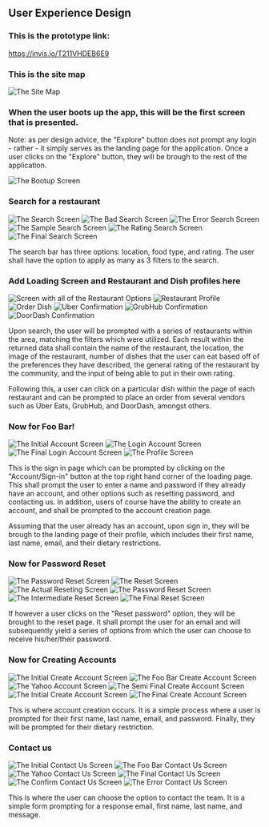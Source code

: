 ## User Experience Design


### This is the prototype link: 
https://invis.io/T211VHDEB6E9

### This is the site map
![The Site Map](/ux-design/SiteMap.png)


### When the user boots up the app, this will be the first screen that is presented.
Note: as per design advice, the "Explore" button does not prompt any login - rather - it simply serves as the landing page for the application. Once a user clicks on the "Explore" button, they will be brough to the rest of the application.

![The Bootup Screen](/ux-design/WireFrames/BootupPage.png)

### Search for a restaurant

![The Search Screen](/ux-design/WireFrames/SearchScreen.drawio.png) ![The Bad Search Screen](/ux-design/WireFrames/BadSearchScreen.drawio.png) 
![The Error Search Screen](/ux-design/WireFrames/ErrorSearchScreen.png) ![The Sample Search Screen](/ux-design/WireFrames/SampleSearch.drawio.png) 
![The Rating Search Screen](/ux-design/WireFrames/RatingScreen.drawio.png) ![The Final Search Screen](/ux-design/WireFrames/FinalSearchScreen.drawio.png)

The search bar has three options: location, food type, and rating. The user shall have the option to apply as many as 3 filters to the search.

### Add Loading Screen and Restaurant and Dish profiles here

![Screen with all of the Restaurant Options](/ux-design/WireFrames/LoadingScreen.png) ![Restaurant Profile](/ux-design/WireFrames/Restaurant-Profile.png) 
![Order Dish](/ux-design/WireFrames/Order-Dish.png) ![Uber Confirmation](/ux-design/WireFrames/Uber-confirmation.png) 
![GrubHub Confirmation](/ux-design/WireFrames/GrubHub-confirmation.png) ![DoorDash Confirmation](/ux-design/WireFrames/Doordash-confirmation.png)

Upon search, the user will be prompted with a series of restaurants within the area, matching the filters which were utilized. Each result within the returned data shall contain the name of the restaurant, the location, the image of the restaurant, number of dishes that the user can eat based off of the preferences they have described, the general rating of the restaurant by the community, and the input of being able to put in their own rating.

Following this, a user can click on a particular dish within the page of each restaurant and can be prompted to place an order from several vendors such as Uber Eats, GrubHub, and DoorDash, amongst others.
### Now for Foo Bar!

![The Initial Account Screen](/ux-design/WireFrames/InitialAccountScreen.drawio.png) ![The Login Account Screen](/ux-design/WireFrames/LoginWithName.drawio.png) 
![The Final Login Account Screen](/ux-design/WireFrames/FooBarLogin.drawio.png) ![The Profile Screen](/ux-design/WireFrames/FooBarProfile.drawio.png)

This is the sign in page which can be prompted by clicking on the "Account/Sign-in" button at the top right hand corner of the loading page. This shall prompt the user to enter a name and password if they already have an account, and other options such as resetting password, and contacting us. In addition, users of course have the ability to create an account, and shall be prompted to the account creation page.

Assuming that the user already has an account, upon sign in, they will be brough to the landing page of their profile, which includes their first name, last name, email, and their dietary restrictions.

### Now for Password Reset

![The Password Reset Screen](/ux-design/WireFrames/InitialResetPassword.drawio.png) ![The Reset Screen](/ux-design/WireFrames/FooBarPasswordReset.drawio.png) 
![The Actual Reseting Screen](/ux-design/WireFrames/InitialMessageResetPassword.drawio.png) ![The Password Reset Screen](/ux-design/WireFrames/InitialResetPassword.drawio.png) 
![The Intermediate Reset Screen](/ux-design/WireFrames/IntermediateResetPassword.drawio.png) ![The Final Reset Screen](/ux-design/WireFrames/FinalResetPassword.drawio.png)

If however a user clicks on the "Reset password" option, they will be brought to the reset page. It shall prompt the user for an email and will subsequently yield a series of options from which the user can choose to receive his/her/their password.

### Now for Creating Accounts

![The Initial Create Account Screen](/ux-design/WireFrames/InitialCreateAccount.drawio.png) ![The Foo Bar Create Account Screen](/ux-design/WireFrames/FooBarAccount.drawio.png) 
![The Yahoo Account Screen](/ux-design/WireFrames/YahooAccount.drawio.png) ![The Semi Final Create Account Screen](/ux-design/WireFrames/SemiFinalAccountSetup.drawio.png) 
![The Initial Create Account Screen](/ux-design/WireFrames/InitialCreateAccount.drawio.png) ![The Final Create Account Screen](/ux-design/WireFrames/FinalCreateAccount.drawio.png)

This is where account creation occurs. It is a simple process where a user is prompted for their first name, last name, email, and password. Finally, they will be prompted for their dietary restriction.

### Contact us

![The Initial Contact Us Screen](/ux-design/WireFrames/InitialContactUs.drawio.png) ![The Foo Bar Contact Us Screen](/ux-design/WireFrames/FooBarContactUs.drawio.png) 
![The Yahoo Contact Us Screen](/ux-design/WireFrames/YahooContactUs.drawio.png) ![The Final Contact Us Screen](/ux-design/WireFrames/FinishedContactUs.drawio.png) 
![The Confirm Contact Us Screen](/ux-design/WireFrames/ConfirmMessage.drawio.png) ![The Error Contact Us Screen](/ux-design/WireFrames/Error.drawio.png)

This is where the user can choose the option to contact the team. It is a simple form prompting for a response email, first name, last name, and message.





















